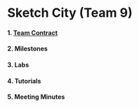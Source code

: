 # Sketch City (Team 9)
#### 1. [Team Contract](contract.md)
#### 2. Milestones
#### 3. Labs
#### 4. Tutorials
#### 5. Meeting Minutes

